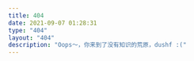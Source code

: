 ```yaml
---
title: 404
date: 2021-09-07 01:28:31
type: "404"
layout: "404"
description: "Oops～，你来到了没有知识的荒原，dushf :("
---
```

